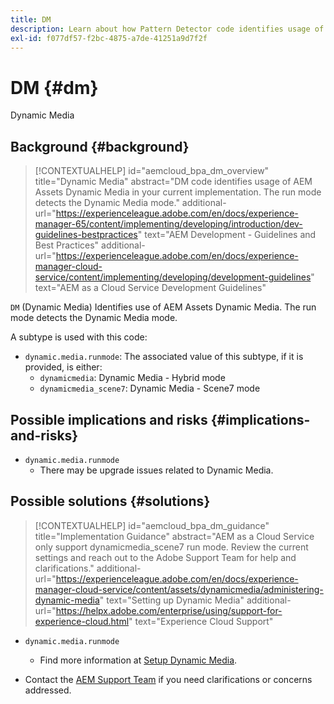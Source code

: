 ```yaml
---
title: DM
description: Learn about how Pattern Detector code identifies usage of AEM Assets - Dynamic Media.
exl-id: f077df57-f2bc-4875-a7de-41251a9d7f2f
---
```

# DM {#dm}

Dynamic Media

## Background {#background}

>[!CONTEXTUALHELP]
>id="aemcloud_bpa_dm_overview"
>title="Dynamic Media"
>abstract="DM code identifies usage of AEM Assets Dynamic Media in your current implementation. The run mode detects the Dynamic Media mode."
>additional-url="https://experienceleague.adobe.com/en/docs/experience-manager-65/content/implementing/developing/introduction/dev-guidelines-bestpractices" text="AEM Development - Guidelines and Best Practices"
>additional-url="https://experienceleague.adobe.com/en/docs/experience-manager-cloud-service/content/implementing/developing/development-guidelines" text="AEM as a Cloud Service Development Guidelines"

`DM` (Dynamic Media) Identifies use of AEM Assets Dynamic Media. The run mode detects the Dynamic Media mode.

A subtype is used with this code:

* `dynamic.media.runmode`: The associated value of this subtype, if it is provided, is either:
  * `dynamicmedia`: Dynamic Media - Hybrid mode
  * `dynamicmedia_scene7`: Dynamic Media - Scene7 mode

## Possible implications and risks {#implications-and-risks}

* `dynamic.media.runmode`
  * There may be upgrade issues related to Dynamic Media.

## Possible solutions {#solutions}

>[!CONTEXTUALHELP]
>id="aemcloud_bpa_dm_guidance"
>title="Implementation Guidance"
>abstract="AEM as a Cloud Service only support dynamicmedia_scene7 run mode. Review the current settings and reach out to the Adobe Support Team for help and clarifications."
>additional-url="https://experienceleague.adobe.com/en/docs/experience-manager-cloud-service/content/assets/dynamicmedia/administering-dynamic-media" text="Setting up Dynamic Media"
>additional-url="https://helpx.adobe.com/enterprise/using/support-for-experience-cloud.html" text="Experience Cloud Support"


* `dynamic.media.runmode`
  * Find more information at [Setup Dynamic Media](https://experienceleague.adobe.com/en/docs/experience-manager-cloud-service/content/assets/dynamicmedia/administering-dynamic-media).

* Contact the [AEM Support Team](https://helpx.adobe.com/enterprise/using/support-for-experience-cloud.html) if you need clarifications or concerns addressed.
